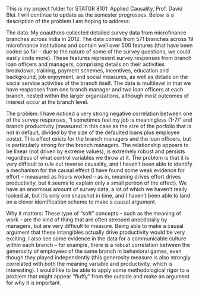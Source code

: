 This is my project folder for STATGR 8101: Applied Causality, Prof. David Blei. I will continue to update as the semester progresses. Below is a description of the problem I am hoping to address:


The data: My coauthors collected detailed survey data from microfinance branches across India in 2012. The data comes from 571 branches across 19 microfinance institutions and contain well over 500 features (that have been coded so far – due to the nature of some of the survey questions, we could easily code more). These features represent survey responses from branch loan officers and managers, comprising details on their activities breakdown, training, payment schemes, incentives, education and background, job enjoyment, and social measures, as well as details on the social service activities of the branch itself. The data is multilevel in that we have responses from one branch manager and two loan officers at each branch, nested within the larger organizations, although most outcomes of interest occur at the branch level.

The problem: I have noticed a very strong negative correlation between one of the survey responses, “I sometimes feel my job is meaningless (1-7)” and branch productivity (measured in this case as the size of the porfolio that is not in default, divided by the size of the defaulted loans plus employee costs). This effect exists for the branch managers and the loan officers, but is particularly strong for the branch managers. The relationship appears to be linear (not driven by extreme values), is extremely robust and persists regardless of what control variables we throw at it. The problem is that it is very difficult to rule out reverse causality, and I haven’t been able to identify a mechanism for the causal effect (I have found some weak evidence for effort – measured as hours worked – as in, meaning drives effort drives productivity, but it seems to explain only a small portion of the effect). We have an enormous amount of survey data, a lot of which we haven’t really looked at, but it’s only one snapshot in time, and I haven’t been able to land on a clever identification scheme to make a causal argument.

Why it matters: These type of “soft” concepts – such as the meaning of work – are the kind of thing that are often stressed anecdotally by managers, but are very difficult to measure. Being able to make a causal argument that these intangibles actually drive productivity would be very exciting. I also see some evidence in the data for a communicable culture within each branch – for example, there is a robust correlation between the generosity of employees of the same branch in behavioral games, even though they played independently (this generosity measure is also strongly correlated with both the meaning variable and productivity, which is interesting). I would like to be able to apply some methodological rigor to a problem that might appear “fluffy” from the outside and make an argument for why it is important.